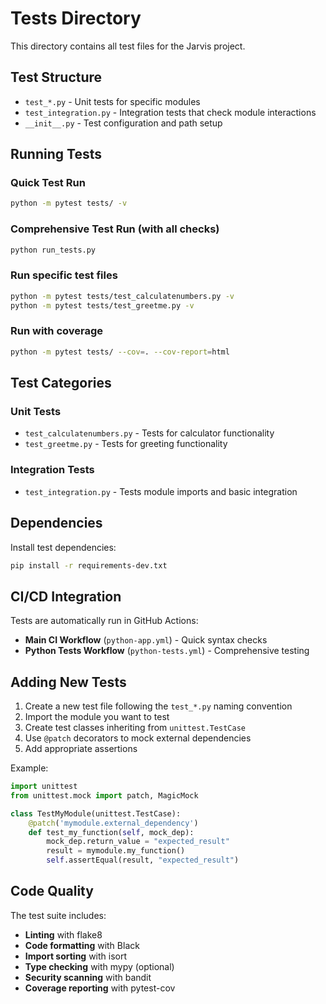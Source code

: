# Tests Directory

This directory contains all test files for the Jarvis project.

## Test Structure

- `test_*.py` - Unit tests for specific modules
- `test_integration.py` - Integration tests that check module interactions
- `__init__.py` - Test configuration and path setup

## Running Tests

### Quick Test Run
```bash
python -m pytest tests/ -v
```

### Comprehensive Test Run (with all checks)
```bash
python run_tests.py
```

### Run specific test files
```bash
python -m pytest tests/test_calculatenumbers.py -v
python -m pytest tests/test_greetme.py -v
```

### Run with coverage
```bash
python -m pytest tests/ --cov=. --cov-report=html
```

## Test Categories

### Unit Tests
- `test_calculatenumbers.py` - Tests for calculator functionality
- `test_greetme.py` - Tests for greeting functionality

### Integration Tests
- `test_integration.py` - Tests module imports and basic integration

## Dependencies

Install test dependencies:
```bash
pip install -r requirements-dev.txt
```

## CI/CD Integration

Tests are automatically run in GitHub Actions:
- **Main CI Workflow** (`python-app.yml`) - Quick syntax checks
- **Python Tests Workflow** (`python-tests.yml`) - Comprehensive testing

## Adding New Tests

1. Create a new test file following the `test_*.py` naming convention
2. Import the module you want to test
3. Create test classes inheriting from `unittest.TestCase`
4. Use `@patch` decorators to mock external dependencies
5. Add appropriate assertions

Example:
```python
import unittest
from unittest.mock import patch, MagicMock

class TestMyModule(unittest.TestCase):
    @patch('mymodule.external_dependency')
    def test_my_function(self, mock_dep):
        mock_dep.return_value = "expected_result"
        result = mymodule.my_function()
        self.assertEqual(result, "expected_result")
```

## Code Quality

The test suite includes:
- **Linting** with flake8
- **Code formatting** with Black
- **Import sorting** with isort
- **Type checking** with mypy (optional)
- **Security scanning** with bandit
- **Coverage reporting** with pytest-cov
